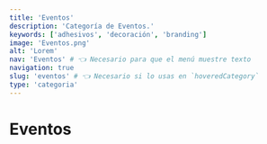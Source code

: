 ```yaml
---
title: 'Eventos'
description: 'Categoría de Eventos.'
keywords: ['adhesivos', 'decoración', 'branding']
image: 'Eventos.png'
alt: 'Lorem'
nav: 'Eventos' # 👈 Necesario para que el menú muestre texto
navigation: true
slug: 'eventos' # 👈 Necesario si lo usas en `hoveredCategory`
type: 'categoria'
---
```


# Eventos
